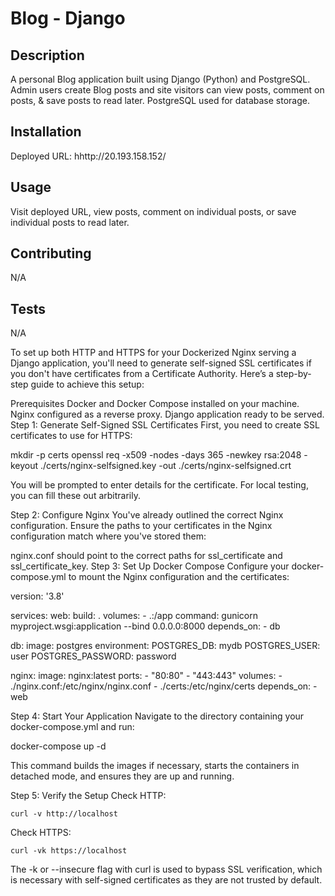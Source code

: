 # Blog - Django

  ## Description

  A personal Blog application built using Django (Python) and PostgreSQL. Admin users create Blog posts and site visitors can view posts, comment on posts, & save posts to read later.  PostgreSQL used for database storage.


  
  ## Installation
  
  Deployed URL:  hhttp://20.193.158.152/
  
  ## Usage
  
  Visit deployed URL, view posts, comment on individual posts, or save individual posts to read later.


  
  ## Contributing
  N/A
  
  ## Tests
  N/A




To set up both HTTP and HTTPS for your Dockerized Nginx serving a Django application, you'll need to generate self-signed SSL certificates if you don't have certificates from a Certificate Authority. Here’s a step-by-step guide to achieve this setup:

Prerequisites
Docker and Docker Compose installed on your machine.
Nginx configured as a reverse proxy.
Django application ready to be served.
Step 1: Generate Self-Signed SSL Certificates
First, you need to create SSL certificates to use for HTTPS:

mkdir -p certs
openssl req -x509 -nodes -days 365 -newkey rsa:2048 -keyout ./certs/nginx-selfsigned.key -out ./certs/nginx-selfsigned.crt

You will be prompted to enter details for the certificate. For local testing, you can fill these out arbitrarily.

Step 2: Configure Nginx
You've already outlined the correct Nginx configuration. Ensure the paths to your certificates in the Nginx configuration match where you've stored them:

nginx.conf should point to the correct paths for ssl_certificate and ssl_certificate_key.
Step 3: Set Up Docker Compose
Configure your docker-compose.yml to mount the Nginx configuration and the certificates:

version: '3.8'

services:
  web:
    build: .
    volumes:
      - .:/app
    command: gunicorn myproject.wsgi:application --bind 0.0.0.0:8000
    depends_on:
      - db

  db:
    image: postgres
    environment:
      POSTGRES_DB: mydb
      POSTGRES_USER: user
      POSTGRES_PASSWORD: password

  nginx:
    image: nginx:latest
    ports:
      - "80:80"
      - "443:443"
    volumes:
      - ./nginx.conf:/etc/nginx/nginx.conf
      - ./certs:/etc/nginx/certs
    depends_on:
      - web

Step 4: Start Your Application
Navigate to the directory containing your docker-compose.yml and run:

docker-compose up -d

This command builds the images if necessary, starts the containers in detached mode, and ensures they are up and running.

Step 5: Verify the Setup
Check HTTP:

```curl -v http://localhost```

Check HTTPS:

```curl -vk https://localhost```

The -k or --insecure flag with curl is used to bypass SSL verification, which is necessary with self-signed certificates as they are not trusted by default.


